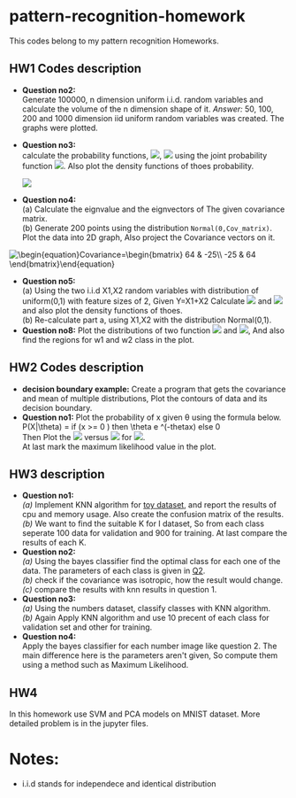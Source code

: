 # pattern-recognition-homework
This codes belong to my pattern recognition Homeworks.

## HW1 Codes description
- **Question no2:**<br>
  Generate 100000, n dimension uniform i.i.d. random variables and calculate the volume of the n dimension shape of it.
  *Answer:* 50, 100, 200 and 1000 dimension iid uniform random variables was created. The graphs were plotted. 
- **Question no3:** <br>
  calculate the probability functions, <img src="https://latex.codecogs.com/svg.image?P(Y)"/>, <img src="https://latex.codecogs.com/svg.image?P(Y|X)" /> using the joint probability function <img src="https://latex.codecogs.com/svg.image?P(X,Y)" />. Also plot the density functions of thoes probability. <br>
  

 
   <img src="https://render.githubusercontent.com/render/math?math=p(x,y) = \frac{1}{2\pi ab} \exp({-(\frac{y-\mu}{2a^2} + \frac{(x-y)^2}{2b^2})}) ">
 
- **Question no4:** <br>
   (a) Calculate the eignvalue and the eignvectors of The given covariance matrix. <br>
   (b) Generate 200 points using the distribution ```Normal(0,Cov_matrix)```. Plot the data into 2D graph, Also project the Covariance vectors on it.

<!--   <img src="https://latex.codecogs.com/svg.image?\begin{equation}Covariance=\begin{bmatrix} 64 & -25\\ -25 & 64 \end{bmatrix}\end{equation}" /> -->
<img src="https://latex.codecogs.com/png.image?\dpi{110}&space;\begin{equation}Covariance=\begin{bmatrix}&space;64&space;&&space;-25\\&space;-25&space;&&space;64&space;\end{bmatrix}\end{equation}" title="\begin{equation}Covariance=\begin{bmatrix} 64 & -25\\ -25 & 64 \end{bmatrix}\end{equation}" />

- **Question no5:** <br>
   (a) Using the two i.i.d X1,X2 random variables with distribution of uniform(0,1) with feature sizes of 2, Given Y=X1+X2 Calculate <img src="https://latex.codecogs.com/svg.image?P(Y)"/> and <img src="https://latex.codecogs.com/svg.image?P(X1|Y)"/> and also plot the density functions of thoes. <br>
   (b) Re-calculate part a, using X1,X2 with the distribution Normal(0,1).
- **Question no8:**
    Plot the distributions of two function <img src="https://render.githubusercontent.com/render/math?math=\frac{1}{\sqrt{20\pi}} \e^{- x^2 / 20}"> and <img src="https://render.githubusercontent.com/render/math?math=\frac{1}{sqrt(12 \pi)} e^{- (x-6)^2 / 12}">, And also find the regions for w1 and w2 class in the plot.
    
 ## HW2 Codes description
 - **decision boundary example:** Create a program that gets the covariance and mean of multiple distributions, Plot the contours of data and its decision boundary.
 - **Question no1:** 
   Plot the probability of x given θ using the formula below. <br>
  P(X|\theta) = if (x >= 0 ) then \theta e ^(-thetax) else 0 <br>
   Then Plot the <img src="https://latex.codecogs.com/png.image?p(x|\theta)" /> versus <img src="https://render.githubusercontent.com/render/math?math=\theta (0 \leq \theta \leq 5)"> for <img src="https://render.githubusercontent.com/render/math?math=x=2">. 
   <br>
   At last mark the maximum likelihood value in the plot.
## HW3 description
- **Question no1:** <br>
   *(a)* Implement KNN algorithm for [toy dataset](https://github.com/amindadgar/pattern-recognition-homework/tree/main/HW3/toy%20dataset), and report the results of cpu and memory usage. Also create the confusion matrix of the results. <br>
   *(b)* We want to find the suitable K for I dataset, So from each class seperate 100 data for validation and 900 for training. At last compare the results of each K.
- **Question no2:** <br>
   *(a)* Using the bayes classifier find the optimal class for each one of the data. The parameters of each class is given in [Q2](https://github.com/amindadgar/pattern-recognition-homework/blob/main/HW3/Q2/Q2_main.ipynb). <br>
   *(b)* check if the covariance was isotropic, how the result would change. <br>
   *(c)* compare the results with knn results in question 1.
- **Question no3:** <br>
   *(a)* Using the numbers dataset, classify classes with KNN algorithm. <br>
   *(b)* Again Apply KNN algorithm and use 10 precent of each class for validation set and other for training.
- **Question no4:** <br>
   Apply the bayes classifier for each number image like question 2. The main difference here is the parameters aren't given, So compute them using a method such as Maximum Likelihood.

## HW4
In this homework use SVM and PCA models on MNIST dataset. More detailed problem is in the jupyter files.

 # Notes:
 - i.i.d stands for independece and identical distribution
